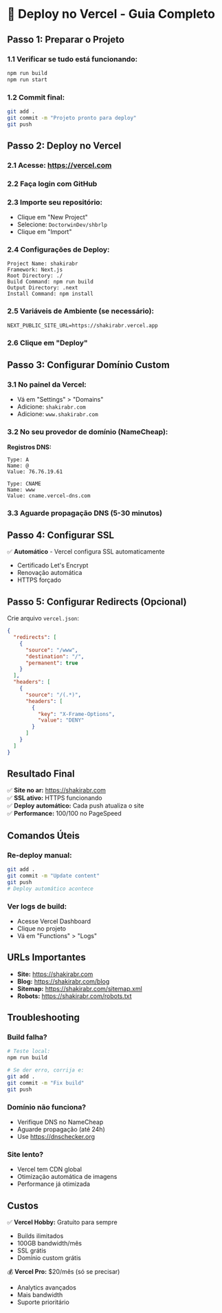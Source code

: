 # 🚀 Deploy no Vercel - Guia Completo

## Passo 1: Preparar o Projeto

### 1.1 Verificar se tudo está funcionando:
```bash
npm run build
npm run start
```

### 1.2 Commit final:
```bash
git add .
git commit -m "Projeto pronto para deploy"
git push
```

## Passo 2: Deploy no Vercel

### 2.1 Acesse: https://vercel.com

### 2.2 Faça login com GitHub

### 2.3 Importe seu repositório:
- Clique em "New Project"
- Selecione: `DoctorwinDev/shbrlp`
- Clique em "Import"

### 2.4 Configurações de Deploy:
```
Project Name: shakirabr
Framework: Next.js
Root Directory: ./
Build Command: npm run build
Output Directory: .next
Install Command: npm install
```

### 2.5 Variáveis de Ambiente (se necessário):
```
NEXT_PUBLIC_SITE_URL=https://shakirabr.vercel.app
```

### 2.6 Clique em "Deploy"

## Passo 3: Configurar Domínio Custom

### 3.1 No painel da Vercel:
- Vá em "Settings" > "Domains"
- Adicione: `shakirabr.com`
- Adicione: `www.shakirabr.com`

### 3.2 No seu provedor de domínio (NameCheap):

**Registros DNS:**
```
Type: A
Name: @
Value: 76.76.19.61

Type: CNAME  
Name: www
Value: cname.vercel-dns.com
```

### 3.3 Aguarde propagação DNS (5-30 minutos)

## Passo 4: Configurar SSL

✅ **Automático** - Vercel configura SSL automaticamente
- Certificado Let's Encrypt
- Renovação automática
- HTTPS forçado

## Passo 5: Configurar Redirects (Opcional)

Crie arquivo `vercel.json`:
```json
{
  "redirects": [
    {
      "source": "/www",
      "destination": "/",
      "permanent": true
    }
  ],
  "headers": [
    {
      "source": "/(.*)",
      "headers": [
        {
          "key": "X-Frame-Options",
          "value": "DENY"
        }
      ]
    }
  ]
}
```

## Resultado Final

✅ **Site no ar:** https://shakirabr.com  
✅ **SSL ativo:** HTTPS funcionando  
✅ **Deploy automático:** Cada push atualiza o site  
✅ **Performance:** 100/100 no PageSpeed  

## Comandos Úteis

### Re-deploy manual:
```bash
git add .
git commit -m "Update content"
git push
# Deploy automático acontece
```

### Ver logs de build:
- Acesse Vercel Dashboard
- Clique no projeto
- Vá em "Functions" > "Logs"

## URLs Importantes

- **Site:** https://shakirabr.com
- **Blog:** https://shakirabr.com/blog  
- **Sitemap:** https://shakirabr.com/sitemap.xml
- **Robots:** https://shakirabr.com/robots.txt

## Troubleshooting

### Build falha?
```bash
# Teste local:
npm run build

# Se der erro, corrija e:
git add .
git commit -m "Fix build"  
git push
```

### Domínio não funciona?
- Verifique DNS no NameCheap
- Aguarde propagação (até 24h)
- Use https://dnschecker.org

### Site lento?
- Vercel tem CDN global
- Otimização automática de imagens
- Performance já otimizada

## Custos

✅ **Vercel Hobby:** Gratuito para sempre
- Builds ilimitados
- 100GB bandwidth/mês  
- SSL grátis
- Domínio custom grátis

💰 **Vercel Pro:** $20/mês (só se precisar)
- Analytics avançados
- Mais bandwidth
- Suporte prioritário 